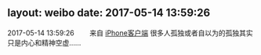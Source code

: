 layout: weibo
date: 2017-05-14 13:59:26
---
<meta name="referrer" content="no-referrer" />

2017-05-14 13:59:26  &nbsp;&nbsp;&nbsp;&nbsp;&nbsp;&nbsp; 来自 <a href="http://app.weibo.com/t/feed/9ksdit" rel="nofollow">iPhone客户端</a>
很多人孤独或者自以为的孤独其实只是内心和精神空虚…… ​​​
